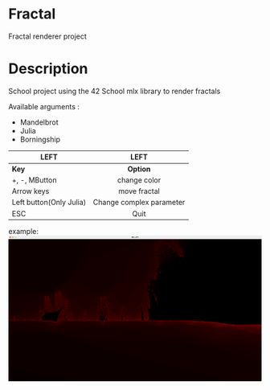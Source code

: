 # Fractal

Fractal renderer project 

# Description

School project using the 42 School mlx library to render fractals

Available arguments :

- Mandelbrot
- Julia
- Borningship

| LEFT | LEFT |
|----------------|:---------:|
| **Key** | **Option** |
| +, -, MButton | change color |
| Arrow keys | move fractal |
| Left button(Only Julia) | Change complex parameter |
| ESC | Quit |

example:
![Image alt](/img/Borningship.png)
